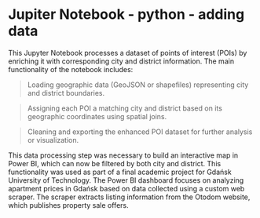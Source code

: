 # Jupiter Notebook - python - adding data

This Jupyter Notebook processes a dataset of points of interest (POIs) by enriching it with corresponding city and district information. The main functionality of the notebook includes:

> Loading geographic data (GeoJSON or shapefiles) representing city and district boundaries.

> Assigning each POI a matching city and district based on its geographic coordinates using spatial joins.

> Cleaning and exporting the enhanced POI dataset for further analysis or visualization.

This data processing step was necessary to build an interactive map in Power BI, which can now be filtered by both city and district. This functionality was used as part of a final academic project for Gdańsk University of Technology. The Power BI dashboard focuses on analyzing apartment prices in Gdańsk based on data collected using a custom web scraper. The scraper extracts listing information from the Otodom website, which publishes property sale offers.
